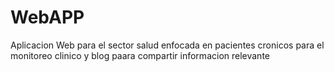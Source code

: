 # WebAPP
 Aplicacion Web para el sector salud enfocada en pacientes cronicos para el monitoreo clinico y blog paara compartir informacion relevante
